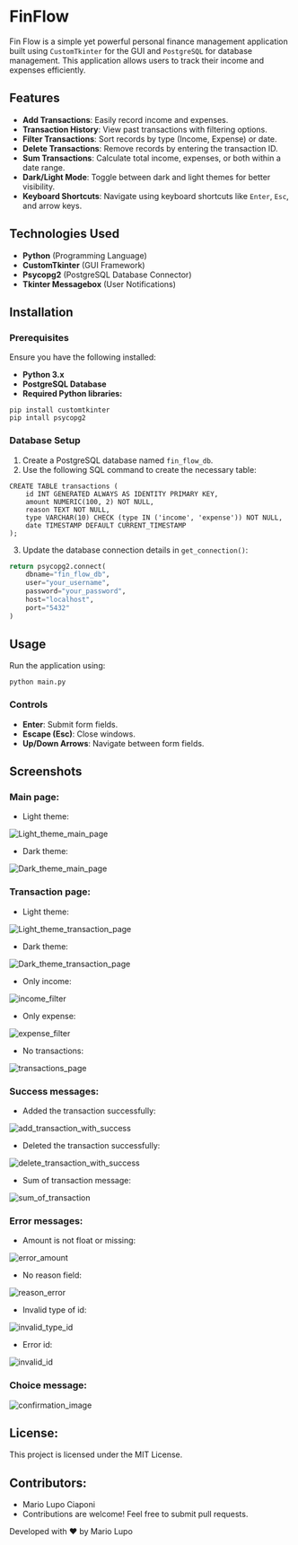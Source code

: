# FinFlow

Fin Flow is a simple yet powerful personal finance management application built using `CustomTkinter` 
for the GUI and `PostgreSQL` for database management. This application allows users to track their 
income and expenses efficiently.

## Features

- **Add Transactions**: Easily record income and expenses.
- **Transaction History**: View past transactions with filtering options.
- **Filter Transactions**: Sort records by type (Income, Expense) or date.
- **Delete Transactions**: Remove records by entering the transaction ID.
- **Sum Transactions**: Calculate total income, expenses, or both within a date range.
- **Dark/Light Mode**: Toggle between dark and light themes for better visibility.
- **Keyboard Shortcuts**: Navigate using keyboard shortcuts like `Enter`, `Esc`, and arrow keys.

## Technologies Used

- **Python** (Programming Language)
- **CustomTkinter** (GUI Framework)
- **Psycopg2** (PostgreSQL Database Connector)
- **Tkinter Messagebox** (User Notifications)

## Installation

### Prerequisites

Ensure you have the following installed:

- **Python 3.x**
- **PostgreSQL Database**
- **Required Python libraries:**


``` shell
pip install customtkinter 
pip intall psycopg2
```

### Database Setup

1. Create a PostgreSQL database named `fin_flow_db`.
2. Use the following SQL command to create the necessary table:

```postgresql
CREATE TABLE transactions (
    id INT GENERATED ALWAYS AS IDENTITY PRIMARY KEY,
    amount NUMERIC(100, 2) NOT NULL,
    reason TEXT NOT NULL,
    type VARCHAR(10) CHECK (type IN ('income', 'expense')) NOT NULL,
    date TIMESTAMP DEFAULT CURRENT_TIMESTAMP
);
```

3. Update the database connection details in `get_connection()`:
```python
return psycopg2.connect(
    dbname="fin_flow_db",
    user="your_username",
    password="your_password",
    host="localhost",
    port="5432"
)
```

## Usage

Run the application using:

```shell
python main.py
```

### Controls

- **Enter**: Submit form fields.
- **Escape (Esc)**: Close windows.
- **Up/Down Arrows**: Navigate between form fields.


## Screenshots

### Main page:
- Light theme:

![Light_theme_main_page](images/light_theme_main_screen.png)

- Dark theme:

![Dark_theme_main_page](images/dark_theme_main_screen.png)

### Transaction page:

- Light theme:

![Light_theme_transaction_page](images/light_theme_transaction_screen.png)

- Dark theme:

![Dark_theme_transaction_page](images/dark_theme_transaction_screen.png)

- Only income:

![income_filter](images/only_income.png)

- Only expense:

![expense_filter](images/only_expense.png)

- No transactions:

![transactions_page](images/no_transactions_found.png)

### Success messages:

- Added the transaction successfully:

![add_transaction_with_success](images/success_message_on_adding.png)

- Deleted the transaction successfully:

![delete_transaction_with_success](images/delete_success_message.png)

- Sum of transaction message:

![sum_of_transaction](images/total_sum_message.png)

### Error messages:

- Amount is not float or missing:

![error_amount](images/amount_error.png)

- No reason field:

![reason_error](images/empty_error.png)

- Invalid type of id:

![invalid_type_id](images/error_message_on_invalid_input.png)

- Error id:

![invalid_id](images/error_no_transaction_found.png)

### Choice message:

![confirmation_image](images/confirmation_message.png)


## License:

This project is licensed under the MIT License.

## Contributors:

- Mario Lupo Ciaponi
- Contributions are welcome! Feel free to submit pull requests.


Developed with ❤️ by Mario Lupo
